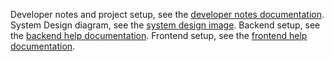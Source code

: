 Developer notes and project setup, see the [developer notes documentation](DeveloperNotes.md).
System Design diagram, see the [system design image](system-design.png).
Backend setup, see the [backend help documentation](./musicapp-backend/HELP.md).
Frontend setup, see the [frontend help documentation](./musicapp-frontend/README.md).